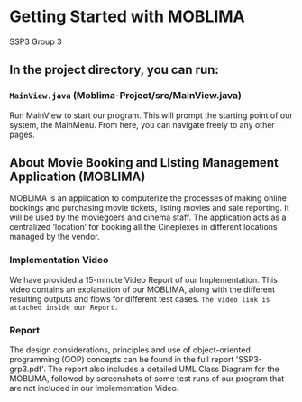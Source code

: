 # Getting Started with MOBLIMA
SSP3 Group 3

## In the project directory, you can run:

### `MainView.java` (Moblima-Project/src/MainView.java)

Run MainView to start our program. This will prompt the starting point of our system, the MainMenu.
From here, you can navigate freely to any other pages.

## About Movie Booking and LIsting Management Application (MOBLIMA)

MOBLIMA is an application to computerize the processes of making online bookings and purchasing movie tickets, listing movies and sale reporting. It will be used by the moviegoers and cinema staff. The application acts as a centralized ‘location’ for booking all the Cineplexes in different locations managed by the vendor.

### Implementation Video
We have provided a 15-minute Video Report of our Implementation. This video contains an explanation of our MOBLIMA, along with the different resulting outputs and flows for different test cases. ```The video link is attached inside our Report.```

### Report
The design considerations, principles and use of object-oriented programming (OOP) concepts can be found in the full report 'SSP3-grp3.pdf'. The report also includes a detailed UML Class Diagram for the MOBLIMA, followed by screenshots of some test runs of our program that are not included in our Implementation Video.
